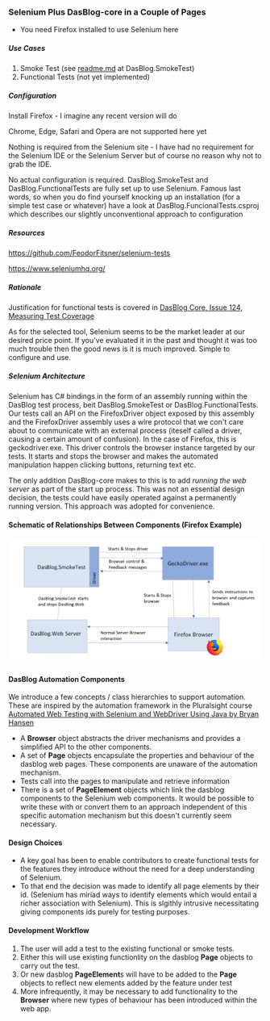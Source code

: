 ### Selenium Plus DasBlog-core in a Couple of Pages
* You need Firefox installed to use Selenium here

##### Use Cases
1. Smoke Test (see [readme.md](DasBlog.Tests/SmokeTest/readme.md) at DasBlog.SmokeTest)
2. Functional Tests (not yet implemented)

##### Configuration
Install Firefox - I imagine any recent version will do

Chrome, Edge, Safari and Opera are not supported here yet

Nothing is required from the Selenium site - I have had no requirement for the Selenium IDE
or the Selenium Server but of course no reason why not to grab the IDE.

No actual configuration is required.  DasBlog.SmokeTest and DasBlog.FunctionalTests are fully
set up to use Selenium.  Famous last words, so when you do find yourself
knocking up an installation (for a simple test case or whatever) have a look at
DasBlog.FuncionalTests.csproj which describes our slightly unconventional approach
to configuration

##### Resources
https://github.com/FeodorFitsner/selenium-tests

https://www.seleniumhq.org/

##### Rationale
Justification for functional tests is covered in [DasBlog Core, Issue 124, Measuring Test Coverage](https://github.com/poppastring/dasblog-core/issues/124)

As for the selected tool, Selenium seems to be the market leader at our desired price point.
If you've evaluated it in the past and thought it was too much trouble then the good news is it is 
much improved.  Simple to configure and use.


##### Selenium Architecture
Selenium has C# bindings in the form of an assembly running within the DasBlog test process,
beit DasBlog.SmokeTest or DasBlog.FunctionalTests.  Our tests call an API on the
FirefoxDriver object exposed
by this assembly and the FirefoxDriver assembly uses a wire protocol that we con't care about to communicate
with an external process (iteself called a driver, causing a certain amount of confusion).
In the case of Firefox, this is geckodriver.exe.  This driver controls the browser instance
targeted by our tests.  It starts and stops the browser and makes the automated manipulation happen
clicking buttons, returning text etc.

The only addition DasBlog-core makes to this is to add _running the web server_ as
part of the start up process.  This was not an essential design decision, the tests could
have easily operated against a permanently running version.  This approach was adopted for convenience.

#### Schematic of Relationships Between Components (Firefox Example)
![Schematic](SmokeTestArch.png)

#### DasBlog Automation Components
We introduce a few concepts / class hierarchies to support automation.  These are inspired by the
automation framework in the Pluralsight course  [Automated Web Testing with Selenium and WebDriver Using Java by Bryan Hansen](https://app.pluralsight.com/library/courses/automated-web-testing-selenium-webdriver-java/table-of-contents)

* A **Browser** object abstracts the driver mechanisms and provides a simplified API to the other components.
* A set of **Page** objects encapsulate the properties and behaviour of the dasblog web pages.  These
components are unaware of the automation mechanism.
* Tests call into the pages to manipulate and retrieve information
* There is a set of **PageElement** objects which link the dasblog components to the Selenium web components.  It would
be possible to write these with or convert them to an approach independent of this specific automation mechanism
but this doesn't currently seem necessary.

#### Design Choices
* A key goal has been to enable contributors to create functional tests for the features they introduce
without the need for a deep understanding of Selenium.
* To that end the decision was made to identify all page elements by their id.  (Selenium has
miriad ways to identify elements which would entail a richer association with Selenium).
  This is slgithly intrusive necessitating giving components
ids purely for testing purposes.

#### Development Workflow
1. The user will add a test to the existing functional or smoke tests.
2. Either this will use existing functionlity on the dasblog **Page** objects to carry out the test.
3. Or new dasblog **PageElement**s will have to be added to the **Page** objects to reflect new elements added by the
feature under test
4. More infrequently, it may be necessary to add functionality to the **Browser** where new types of behaviour has been introduced
within the web app.

